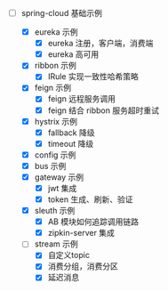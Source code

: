 - [ ] spring-cloud 基础示例

    - [x] eureka 示例
        - [x] eureka 注册，客户端，消费端
        - [x] eureka 高可用
    - [x] ribbon 示例
        - [x] IRule 实现一致性哈希策略
    - [x] feign 示例
        - [x] feign 远程服务调用
        - [x] feign 结合 ribbon 服务超时重试
    - [x] hystrix 示例
        - [x] fallback 降级
        - [x] timeout 降级
    - [x] config 示例
    - [x] bus 示例
    - [x] gateway 示例
        - [x] jwt 集成
        - [x] token 生成、刷新、验证
    - [x] sleuth 示例
        - [x] AB 模块如何追踪调用链路
        - [x] zipkin-server 集成
    - [ ] stream 示例
      - [x] 自定义topic
      - [x] 消费分组，消费分区
      - [x] 延迟消息
